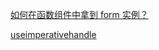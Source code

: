 
[如何在函数组件中拿到 form 实例？](https://3x.ant.design/components/form-cn/#%E5%A6%82%E4%BD%95%E5%9C%A8%E5%87%BD%E6%95%B0%E7%BB%84%E4%BB%B6%E4%B8%AD%E6%8B%BF%E5%88%B0-form-%E5%AE%9E%E4%BE%8B%EF%BC%9F)

[useimperativehandle](https://zh-hans.reactjs.org/docs/hooks-reference.html#useimperativehandle)
